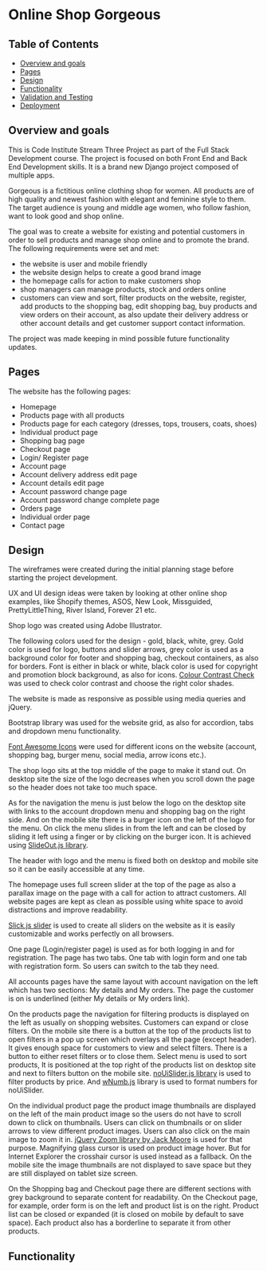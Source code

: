 # Online Shop Gorgeous

## Table of Contents
- [Overview and goals](#overview-and-goals)
- [Pages](#pages)
- [Design](#design)
- [Functionality](#functionality)
- [Validation and Testing](#validation-and-testing)
- [Deployment](#deployment)

## Overview and goals

This is Code Institute Stream Three Project as part of the Full Stack Development course. The project is focused on
both Front End and Back End Development skills. It is a brand new Django project composed of
multiple apps.

Gorgeous is a fictitious online clothing shop for women. All products are of high quality and newest fashion with
elegant and feminine style to them. The target audience is young and middle age women, who follow fashion, want to look
good and shop online.  

The goal was to create a website for existing and potential customers in order to sell products and manage shop online
and to promote the brand. The following requirements were set and met:
- the website is user and mobile friendly
- the website design helps to create a good brand image
- the homepage calls for action to make customers shop
- shop managers can manage products, stock and orders online
- customers can view and sort, filter products on the website, register, add products to the shopping bag, edit
shopping bag, buy products and view orders on their account, as also update their delivery address or other account
details and get customer support contact information.

The project was made keeping in mind possible future functionality updates.

## Pages

The website has the following pages:
- Homepage
- Products page with all products
- Products page for each category (dresses, tops, trousers, coats, shoes)
- Individual product page
- Shopping bag page
- Checkout page
- Login/ Register page
- Account page
- Account delivery address edit page
- Account details edit page
- Account password change page
- Account password change complete page
- Orders page
- Individual order page
- Contact page

## Design

The wireframes were created during the initial planning stage before starting the project development.

UX and UI design ideas were taken by looking at other online shop examples, like Shopify themes, ASOS, New Look,
Missguided, PrettyLittleThing, River Island, Forever 21 etc.

Shop logo was created using Adobe Illustrator.

The following colors used for the design - gold, black, white, grey. Gold color is used for logo, buttons and slider
arrows, grey color is used as a background color for footer and shopping bag, checkout containers, as also for borders.
Font is either in black or white, black color is used for copyright and promotion block background, as also for icons.
[Colour Contrast Check](http://leaverou.github.io/contrast-ratio/) was used to check color contrast and choose the
right color shades.

The website is made as responsive as possible using media queries and jQuery.

Bootstrap library was used for the website grid, as also for accordion, tabs and dropdown menu functionality.

[Font Awesome Icons](http://fontawesome.io/icons/) were used for different icons on the website (account, shopping bag,
 burger menu, social media, arrow icons etc.).

The shop logo sits at the top middle of the page to make it stand out. On desktop site the size of the logo decreases
when you scroll down the page so the header does not take too much space.

As for the navigation the menu is just below the logo on the desktop site with links to the account dropdown menu and
shopping bag on the right side. And on the mobile site there is a burger icon on the left of the logo for the menu. On
click the menu slides in from the left and can be closed by sliding it left using a finger or by clicking on the burger
icon. It is achieved using [SlideOut.js library](https://slideout.js.org/).

The header with logo and the menu is fixed both on desktop and mobile site so it can be easily accessible at any time.

The homepage uses full screen slider at the top of the page as also a parallax image on the page with a call for action
to attract customers. All website pages are kept as clean as possible using white space to avoid distractions and
improve readability.

[Slick.js slider](http://kenwheeler.github.io/slick/) is used to create all sliders on the website as it is easily
customizable and works perfectly on all browsers.

One page (Login/register page) is used as for both logging in and for registration. The page has two tabs. One tab with
login form and one tab with registration form. So users can switch to the tab they need.

All accounts pages have the same layout with account navigation on the left which has two sections: My details and
My orders. The page the customer is on is underlined (either My details or My orders link). 

On the products page the navigation for filtering products is displayed on the left as usually on shopping websites.
Customers can expand or close filters. On the mobile site there is a button at the top of the products list to open
filters in a pop up screen which overlays all the page (except header). It gives enough space for customers to view and
select filters. There is a button to either reset filters or to close them. Select menu is used to sort products, It is
positioned at the top right of the products list on desktop site and next to filters button on the mobile site.
[noUiSlider.js library](https://refreshless.com/nouislider/) is used to filter products by price. And
[wNumb.js](https://refreshless.com/wnumb/) library is used to format numbers for noUiSlider.

On the individual product page the product image thumbnails are displayed on the left of the main product image so the
users do not have to scroll down to click on thumbnails. Users can click on thumbnails or on slider arrows to view
different product images. Users can also click on the main image to zoom it in. [jQuery Zoom library by Jack
Moore](http://www.jacklmoore.com/zoom/) is used for that purpose. Magnifying glass cursor is used on product image
hover. But for Internet Explorer the crosshair cursor is used instead as a fallback. On the mobile site the image
thumbnails are not displayed to save space but they are still displayed on tablet size screen.

On the Shopping bag and Checkout page there are different sections with grey background to separate content for
readability. On the Checkout page, for example, order form is on the left and product list is on the right. Product list
 can be closed or expanded (it is closed on mobile by default to save space). Each product also has a borderline to
 separate it from other products.

## Functionality

